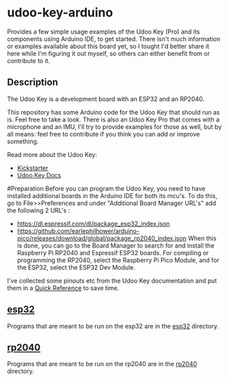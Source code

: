 # udoo-key-arduino
Provides a few simple usage examples of the Udoo Key (Pro) and its components using Arduino IDE, to get started. There isn't much information or examples available about this board yet, so I tought I'd better share it here while I'm figuring it out myself, so others can either benefit from or contribute to it.

## Description

The Udoo Key is a development board with an ESP32 and an RP2040.

This repository has some Arduino code for the Udoo Key that should run as is. Feel 
free to take a look. There is also an Udoo Key Pro that comes with a microphone
and an IMU, I'll try to provide examples for those as well, but by all means: feel free to contribute if you think you can add or improve something.

Read more about the Udoo Key:
* [Kickstarter](https://www.kickstarter.com/projects/udoo/udoo-key-the-4-ai-platform)
* [Udoo Key Docs](http://www.udoo.org/docs-key/Introduction/Introduction.html)

#Preparation
Before you can program the Udoo Key, you need to have installed additional boards in the Arduino IDE for both its mcu's.
To do this, go to File>>Preferences and under "Additional Board Manager URL's" add the following 2 URL's :
* https://dl.espressif.com/dl/package_esp32_index.json
* https://github.com/earlephilhower/arduino-pico/releases/download/global/package_rp2040_index.json
When this is done, you can go to the Board Manager to search for and install the Raspberry Pi RP2040 and Espressif ESP32 boards.
For compiling or programming the RP2040, select the Raspberry Pi Pico Module, and for the ESP32, select the ESP32 Dev Module.


I've collected some pinouts etc from the Udoo Key documentation and 
put them in a [Quick Reference](REFERENCE.md) to save time.

## [esp32](esp32/README.md)

Programs that are meant to be run on the esp32 are in the [esp32](esp32/) directory.

## [rp2040](rp2040/README.md)

Programs that are meant to be run on the rp2040 are in the [rp2040](rp2040/) directory.

